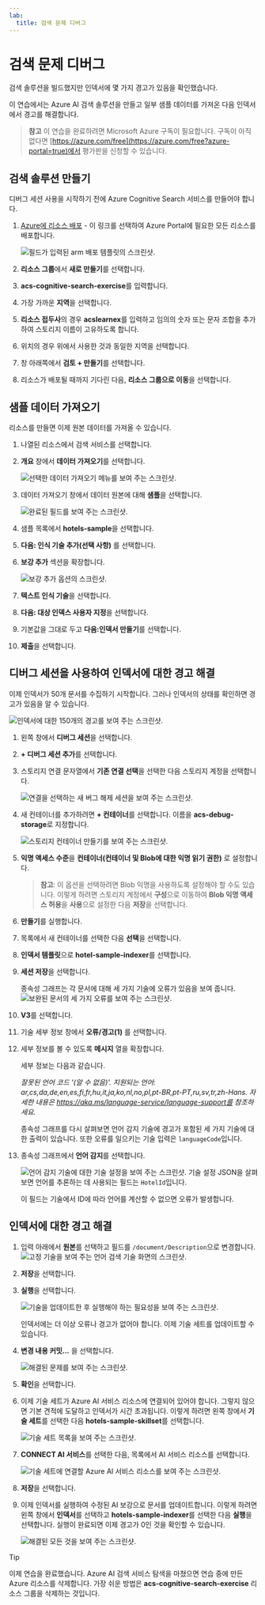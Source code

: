 ```yaml
---
lab:
  title: 검색 문제 디버그
---
```


# 검색 문제 디버그

검색 솔루션을 빌드했지만 인덱서에 몇 가지 경고가 있음을 확인했습니다.

이 연습에서는 Azure AI 검색 솔루션을 만들고 일부 샘플 데이터를 가져온 다음 인덱서에서 경고를 해결합니다.

> **참고** 이 연습을 완료하려면 Microsoft Azure 구독이 필요합니다. 구독이 아직 없다면 [https://azure.com/free](https://azure.com/free?azure-portal=true)에서 평가판을 신청할 수 있습니다.

## 검색 솔루션 만들기

디버그 세션 사용을 시작하기 전에 Azure Cognitive Search 서비스를 만들어야 합니다.

1. [Azure에 리소스 배포](https://portal.azure.com/#create/Microsoft.Template/uri/https%3A%2F%2Fraw.githubusercontent.com%2FAzure-Samples%2Fazure-search-knowledge-mining%2Fmain%2Fazuredeploy.json) - 이 링크를 선택하여 Azure Portal에 필요한 모든 리소스를 배포합니다.

    ![필드가 입력된 arm 배포 템플릿의 스크린샷.](../media/08-media/arm-template-deployment.png)

1. **리소스 그룹**에서 **새로 만들기**를 선택합니다.
1. **acs-cognitive-search-exercise**를 입력합니다.
1. 가장 가까운 **지역**을 선택합니다.
1. **리소스 접두사**의 경우 **acslearnex**를 입력하고 임의의 숫자 또는 문자 조합을 추가하여 스토리지 이름이 고유하도록 합니다.
1. 위치의 경우 위에서 사용한 것과 동일한 지역을 선택합니다.
1. 창 아래쪽에서 **검토 + 만들기**를 선택합니다.
1. 리소스가 배포될 때까지 기다린 다음, **리소스 그룹으로 이동**을 선택합니다.

## 샘플 데이터 가져오기

리소스를 만들면 이제 원본 데이터를 가져올 수 있습니다.

1. 나열된 리소스에서 검색 서비스를 선택합니다.

1. **개요** 창에서 **데이터 가져오기**를 선택합니다.

      ![선택한 데이터 가져오기 메뉴를 보여 주는 스크린샷.](../media/08-media/import-data.png)

1. 데이터 가져오기 창에서 데이터 원본에 대해 **샘플**을 선택합니다.

      ![완료된 필드를 보여 주는 스크린샷.](../media/08-media/import-data-selection-screen-small.png)

1. 샘플 목록에서 **hotels-sample**을 선택합니다.
1. **다음: 인식 기술 추가(선택 사항)** 를 선택합니다.
1. **보강 추가** 섹션을 확장합니다.

    ![보강 추가 옵션의 스크린샷.](../media/08-media/add-enrichments.png)

1. **텍스트 인식 기술**을 선택합니다.
1. **다음: 대상 인덱스 사용자 지정**을 선택합니다.
1. 기본값을 그대로 두고 **다음:인덱서 만들기**를 선택합니다.
1. **제출**을 선택합니다.

## 디버그 세션을 사용하여 인덱서에 대한 경고 해결

이제 인덱서가 50개 문서를 수집하기 시작합니다. 그러나 인덱서의 상태를 확인하면 경고가 있음을 알 수 있습니다.

![인덱서에 대한 150개의 경고를 보여 주는 스크린샷.](../media/08-media/indexer-warnings.png)

1. 왼쪽 창에서 **디버그 세션**을 선택합니다.

1. **+ 디버그 세션 추가**를 선택합니다.

1. 스토리지 연결 문자열에서 **기존 연결 선택**을 선택한 다음 스토리지 계정을 선택합니다.

    ![연결을 선택하는 새 버그 해제 세션을 보여 주는 스크린샷.](../media/08-media/connect-storage.png)
1. 새 컨테이너를 추가하려면 **+ 컨테이너**를 선택합니다. 이름을 **acs-debug-storage**로 지정합니다.

    ![스토리지 컨테이너 만들기를 보여 주는 스크린샷.](../media/08-media/create-storage-container.png)

1. **익명 액세스 수준**을 **컨테이너(컨테이너 및 Blob에 대한 익명 읽기 권한)** 로 설정합니다.

    > **참고**: 이 옵션을 선택하려면 Blob 익명을 사용하도록 설정해야 할 수도 있습니다. 이렇게 하려면 스토리지 계정에서 **구성**으로 이동하여 **Blob 익명 액세스 허용**을 **사용**으로 설정한 다음 **저장**을 선택합니다.

1. **만들기**를 실행합니다.
1. 목록에서 새 컨테이너를 선택한 다음 **선택**을 선택합니다.
1. **인덱서 템플릿**으로 **hotel-sample-indexer**를 선택합니다.
1. **세션 저장**을 선택합니다.

    종속성 그래프는 각 문서에 대해 세 가지 기술에 오류가 있음을 보여 줍니다.
    ![보완된 문서의 세 가지 오류를 보여 주는 스크린샷.](../media/08-media/warning-skill-selection.png)

1. **V3**를 선택합니다.
1. 기술 세부 정보 창에서 **오류/경고(1)** 를 선택합니다.
1. 세부 정보를 볼 수 있도록 **메시지** 열을 확장합니다.

    세부 정보는 다음과 같습니다.

    *잘못된 언어 코드 '(알 수 없음)'. 지원되는 언어: ar,cs,da,de,en,es,fi,fr,hu,it,ja,ko,nl,no,pl,pt-BR,pt-PT,ru,sv,tr,zh-Hans. 자세한 내용은 https://aka.ms/language-service/language-support를 참조하세요.*

    종속성 그래프를 다시 살펴보면 언어 감지 기술에 경고가 포함된 세 가지 기술에 대한 출력이 있습니다. 또한 오류를 일으키는 기술 입력은 `languageCode`입니다.

1. 종속성 그래프에서 **언어 감지**를 선택합니다.

    ![언어 감지 기술에 대한 기술 설정을 보여 주는 스크린샷.](../media/08-media/language-detection-error.png)
    기술 설정 JSON을 살펴보면 언어를 추론하는 데 사용되는 필드는 `HotelId`입니다.

    이 필드는 기술에서 ID에 따라 언어를 계산할 수 없으면 오류가 발생합니다.

## 인덱서에 대한 경고 해결

1. 입력 아래에서 **원본**를 선택하고 필드를 `/document/Description`으로 변경합니다.
    ![고정 기술을 보여 주는 언어 검색 기술 화면의 스크린샷.](../media/08-media/language-detection-fix.png)
1. **저장**을 선택합니다.
1. **실행**을 선택합니다.

    ![기술을 업데이트한 후 실행해야 하는 필요성을 보여 주는 스크린샷.](../media/08-media/rerun-debug-session.png)

    인덱서에는 더 이상 오류나 경고가 없어야 합니다. 이제 기술 세트를 업데이트할 수 있습니다.

1. **변경 내용 커밋...** 을 선택합니다.

    ![해결된 문제를 보여 주는 스크린샷.](../media/08-media/error-fixed.png)
1. **확인**을 선택합니다.

1. 이제 기술 세트가 Azure AI 서비스 리소스에 연결되어 있어야 합니다. 그렇지 않으면 기본 견적에 도달하고 인덱서가 시간 초과됩니다. 이렇게 하려면 왼쪽 창에서 **기술 세트**를 선택한 다음 **hotels-sample-skillset**를 선택합니다.

    ![기술 세트 목록을 보여 주는 스크린샷.](../media/08-media/update-skillset.png)
1. **CONNECT AI 서비스**를 선택한 다음, 목록에서 AI 서비스 리소스를 선택합니다.

    ![기술 세트에 연결할 Azure AI 서비스 리소스를 보여 주는 스크린샷.](../media/08-media/skillset-attach-service.png)
1. **저장**을 선택합니다.

1. 이제 인덱서를 실행하여 수정된 AI 보강으로 문서를 업데이트합니다. 이렇게 하려면 왼쪽 창에서 **인덱서**를 선택하고 **hotels-sample-indexer**를 선택한 다음 **실행**을 선택합니다.  실행이 완료되면 이제 경고가 0인 것을 확인할 수 있습니다.

    ![해결된 모든 것을 보여 주는 스크린샷.](../media/08-media/warnings-fixed-indexer.png)

> [!TIP]
> 이제 연습을 완료했습니다. Azure AI 검색 서비스 탐색을 마쳤으면 연습 중에 만든 Azure 리소스를 삭제합니다. 가장 쉬운 방법은 **acs-cognitive-search-exercise** 리소스 그룹을 삭제하는 것입니다.
